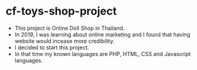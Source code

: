 # cf-toys-shop-project
- This project is Online Doll Shop in Thailand.
- In 2019, I was learning about online marketing and I found that having website would incease more credibility.
- I decided to start this project.
- In that time my known languages are PHP, HTML, CSS and Javascript languages.
